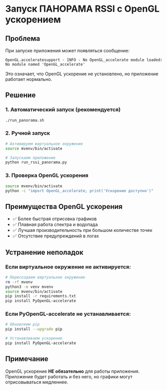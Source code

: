 # Запуск ПАНОРАМА RSSI с OpenGL ускорением

## Проблема
При запуске приложения может появляться сообщение:
```
OpenGL.acceleratesupport - INFO - No OpenGL_accelerate module loaded: No module named 'OpenGL_accelerate'
```

Это означает, что OpenGL ускорение не установлено, но приложение работает нормально.

## Решение

### 1. Автоматический запуск (рекомендуется)
```bash
./run_panorama.sh
```

### 2. Ручной запуск
```bash
# Активируем виртуальное окружение
source mvenv/bin/activate

# Запускаем приложение
python run_rssi_panorama.py
```

### 3. Проверка OpenGL ускорения
```bash
source mvenv/bin/activate
python -c "import OpenGL_accelerate; print('Ускорение доступно')"
```

## Преимущества OpenGL ускорения

- ✅ Более быстрая отрисовка графиков
- ✅ Плавная работа спектра и водопада
- ✅ Лучшая производительность при большом количестве точек
- ✅ Отсутствие предупреждений в логах

## Устранение неполадок

### Если виртуальное окружение не активируется:
```bash
# Пересоздаем виртуальное окружение
rm -rf mvenv
python3 -m venv mvenv
source mvenv/bin/activate
pip install -r requirements.txt
pip install PyOpenGL-accelerate
```

### Если PyOpenGL-accelerate не устанавливается:
```bash
# Обновляем pip
pip install --upgrade pip

# Устанавливаем ускорение
pip install PyOpenGL-accelerate
```

## Примечание
OpenGL ускорение **НЕ обязательно** для работы приложения. 
Приложение будет работать и без него, но графики могут отрисовываться медленнее.

